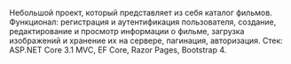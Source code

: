 Небольшой проект, который представляет из себя каталог фильмов. Функционал: регистрация и аутентификация пользователя, создание, редактирование и просмотр информации о фильме, загрузка изображений и хранение их на сервере, пагинация, авторизация. Стек: ASP.NET Core 3.1 MVC, EF Core, Razor Pages, Bootstrap 4.
